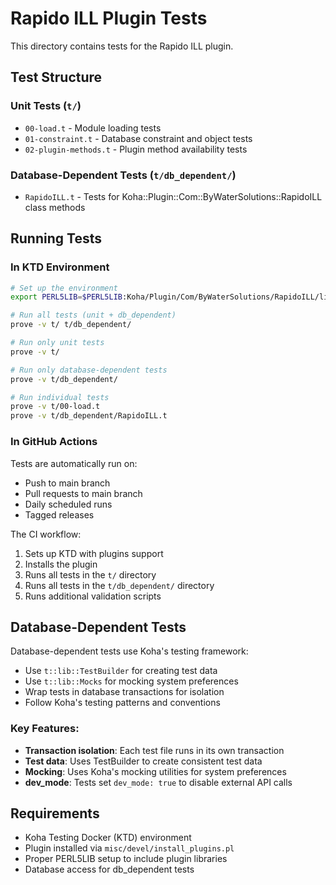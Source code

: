 # Rapido ILL Plugin Tests

This directory contains tests for the Rapido ILL plugin.

## Test Structure

### Unit Tests (`t/`)
- `00-load.t` - Module loading tests
- `01-constraint.t` - Database constraint and object tests
- `02-plugin-methods.t` - Plugin method availability tests

### Database-Dependent Tests (`t/db_dependent/`)
- `RapidoILL.t` - Tests for Koha::Plugin::Com::ByWaterSolutions::RapidoILL class methods

## Running Tests

### In KTD Environment

```bash
# Set up the environment
export PERL5LIB=$PERL5LIB:Koha/Plugin/Com/ByWaterSolutions/RapidoILL/lib:.

# Run all tests (unit + db_dependent)
prove -v t/ t/db_dependent/

# Run only unit tests
prove -v t/

# Run only database-dependent tests
prove -v t/db_dependent/

# Run individual tests
prove -v t/00-load.t
prove -v t/db_dependent/RapidoILL.t
```

### In GitHub Actions

Tests are automatically run on:
- Push to main branch
- Pull requests to main branch
- Daily scheduled runs
- Tagged releases

The CI workflow:
1. Sets up KTD with plugins support
2. Installs the plugin
3. Runs all tests in the `t/` directory
4. Runs all tests in the `t/db_dependent/` directory
5. Runs additional validation scripts

## Database-Dependent Tests

Database-dependent tests use Koha's testing framework:
- Use `t::lib::TestBuilder` for creating test data
- Use `t::lib::Mocks` for mocking system preferences
- Wrap tests in database transactions for isolation
- Follow Koha's testing patterns and conventions

### Key Features:
- **Transaction isolation**: Each test file runs in its own transaction
- **Test data**: Uses TestBuilder to create consistent test data
- **Mocking**: Uses Koha's mocking utilities for system preferences
- **dev_mode**: Tests set `dev_mode: true` to disable external API calls

## Requirements

- Koha Testing Docker (KTD) environment
- Plugin installed via `misc/devel/install_plugins.pl`
- Proper PERL5LIB setup to include plugin libraries
- Database access for db_dependent tests
